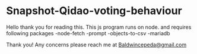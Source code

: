 # Snapshot-Qidao-voting-behaviour

Hello thank you for reading this.
This js program runs on node.
and requires following packages 
-node-fetch
-prompt
-objects-to-csv
-mariadb

Thank you!
Any concerns please reach me at
Baldwincepeda@gmail.com
